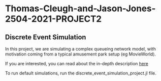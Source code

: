 # Thomas-Cleugh-and-Jason-Jones-2504-2021-PROJECT2

## Discrete Event Simulation

In this project, we are simulating a complex queueing network model, with motivation coming from a typical amusement park setup (eg MovieWorld). 

If you are interested, you can read about the in-depth description [here](https://courses.smp.uq.edu.au/MATH2504/assessment_html/project2.html)

To run default simulations, run the discrete_event_simulation_project.jl file.